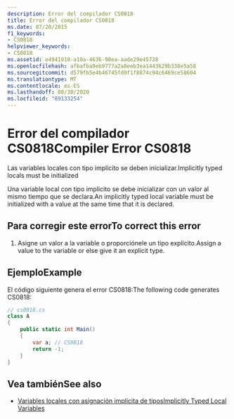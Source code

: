 ```yaml
---
description: Error del compilador CS0818
title: Error del compilador CS0818
ms.date: 07/20/2015
f1_keywords:
- CS0818
helpviewer_keywords:
- CS0818
ms.assetid: e4941018-a10a-4636-98ea-aade29e45728
ms.openlocfilehash: afbafba9eb9777a2a8eeb3ea1443629b338e5a58
ms.sourcegitcommit: d579fb5e4b46745fd0f1f8874c94c6469ce58604
ms.translationtype: MT
ms.contentlocale: es-ES
ms.lasthandoff: 08/30/2020
ms.locfileid: "89133254"
---
```

# <a name="compiler-error-cs0818"></a><span data-ttu-id="c0ee2-103">Error del compilador CS0818</span><span class="sxs-lookup"><span data-stu-id="c0ee2-103">Compiler Error CS0818</span></span>
<span data-ttu-id="c0ee2-104">Las variables locales con tipo implícito se deben inicializar.</span><span class="sxs-lookup"><span data-stu-id="c0ee2-104">Implicitly typed locals must be initialized</span></span>  
  
 <span data-ttu-id="c0ee2-105">Una variable local con tipo implícito se debe inicializar con un valor al mismo tiempo que se declara.</span><span class="sxs-lookup"><span data-stu-id="c0ee2-105">An implicitly typed local variable must be initialized with a value at the same time that it is declared.</span></span>  
  
## <a name="to-correct-this-error"></a><span data-ttu-id="c0ee2-106">Para corregir este error</span><span class="sxs-lookup"><span data-stu-id="c0ee2-106">To correct this error</span></span>  
  
1. <span data-ttu-id="c0ee2-107">Asigne un valor a la variable o proporciónele un tipo explícito.</span><span class="sxs-lookup"><span data-stu-id="c0ee2-107">Assign a value to the variable or else give it an explicit type.</span></span>  
  
## <a name="example"></a><span data-ttu-id="c0ee2-108">Ejemplo</span><span class="sxs-lookup"><span data-stu-id="c0ee2-108">Example</span></span>  
 <span data-ttu-id="c0ee2-109">El código siguiente genera el error CS0818:</span><span class="sxs-lookup"><span data-stu-id="c0ee2-109">The following code generates CS0818:</span></span>  
  
```csharp  
// cs0818.cs  
class A  
{  
    public static int Main()  
    {  
        var a; // CS0818  
        return -1;  
    }  
}  
```  
  
## <a name="see-also"></a><span data-ttu-id="c0ee2-110">Vea también</span><span class="sxs-lookup"><span data-stu-id="c0ee2-110">See also</span></span>

- [<span data-ttu-id="c0ee2-111">Variables locales con asignación implícita de tipos</span><span class="sxs-lookup"><span data-stu-id="c0ee2-111">Implicitly Typed Local Variables</span></span>](../programming-guide/classes-and-structs/implicitly-typed-local-variables.md)

